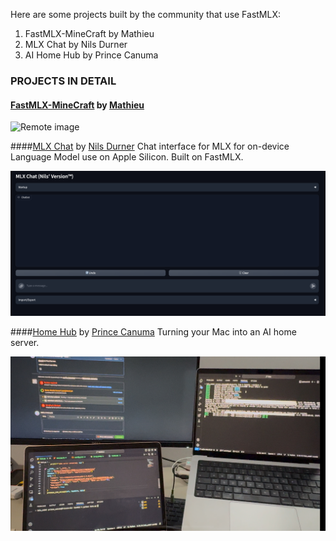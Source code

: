 Here are some projects built by the community that use FastMLX:

1. FastMLX-MineCraft by Mathieu
2. MLX Chat by Nils Durner
3. AI Home Hub by Prince Canuma


### PROJECTS IN DETAIL
#### [FastMLX-MineCraft](https://x.com/mwrites__/status/1837465176582353080) by [Mathieu](https://x.com/mwrites__)

<img src="https://pbs.twimg.com/media/GYMsGnaXUAA_Ga5?format=jpg&name=medium" alt="Remote image" width="400">

####[MLX Chat](https://github.com/ndurner/mlx_chat) by [Nils Durner](https://github.com/ndurner)
Chat interface for MLX for on-device Language Model use on Apple Silicon. Built on FastMLX.

![MLX Chat](./mlxchat.png)

####[Home Hub](https://x.com/Prince_Canuma/status/1813689110089101623) by [Prince Canuma](https://x.com/Prince_Canuma)
Turning your Mac into an AI home server.

![AI Home Hub](./homehub.png)